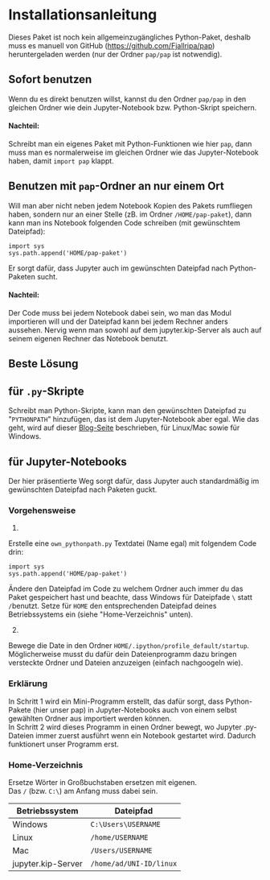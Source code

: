 # Installationsanleitung

Dieses Paket ist noch kein allgemeinzugängliches Python-Paket, deshalb muss es manuell von GitHub (https://github.com/Fjallripa/pap) heruntergeladen werden (nur der Ordner `pap/pap` ist notwendig).  



## Sofort benutzen
Wenn du es direkt benutzen willst, kannst du den Ordner `pap/pap` in den gleichen Ordner wie dein Jupyter-Notebook bzw. Python-Skript speichern.  

#### Nachteil:  
Schreibt man ein eigenes Paket mit Python-Funktionen wie hier `pap`, dann muss man es normalerweise im gleichen Ordner wie das Jupyter-Notebook haben, damit `import pap` klappt.  



## Benutzen mit `pap`-Ordner an nur einem Ort
Will man aber nicht neben jedem Notebook Kopien des Pakets rumfliegen haben, sondern nur an einer Stelle (zB. im Ordner `/HOME/pap-paket`), dann kann man ins Notebook folgenden Code schreiben (mit gewünschtem Dateipfad): 
```
import sys
sys.path.append('HOME/pap-paket')
``` 
Er sorgt dafür, dass Jupyter auch im gewünschten Dateipfad nach Python-Paketen sucht. 

#### Nachteil:
Der Code muss bei jedem Notebook dabei sein, wo man das Modul importieren will und der Dateipfad kann bei jedem Rechner anders aussehen. Nervig wenn man sowohl auf dem jupyter.kip-Server als auch auf seinem eigenen Rechner das Notebook benutzt.



## Beste Lösung
## für `.py`-Skripte

Schreibt man Python-Skripte, kann man den gewünschten Dateipfad zu "`PYTHONPATH`" hinzufügen, das ist dem Jupyter-Notebook aber egal.
Wie das geht, wird auf dieser [Blog-Seite](https://izziswift.com/permanently-add-a-directory-to-pythonpath/) beschrieben, für Linux/Mac sowie für Windows.


## für Jupyter-Notebooks
Der hier präsentierte Weg sorgt dafür, dass Jupyter auch standardmäßig im gewünschten Dateipfad nach Paketen guckt.


### Vorgehensweise
1. 
Erstelle eine `own_pythonpath.py` Textdatei (Name egal) mit folgendem Code drin:  
```
import sys
sys.path.append('HOME/pap-paket')
```  
Ändere den Dateipfad im Code zu welchem Ordner auch immer du das Paket gespeichert hast und beachte, dass Windows für Dateipfade `\` statt `/`benutzt. Setze für `HOME` den entsprechenden Dateipfad deines Betriebssystems ein (siehe "Home-Verzeichnis" unten).

2. 
Bewege die Date in den Ordner `HOME/.ipython/profile_default/startup`. Möglicherweise musst du dafür dein Dateienprogramm dazu bringen versteckte Ordner und Dateien anzuzeigen (einfach nachgoogeln wie).


### Erklärung
In Schritt 1 wird ein Mini-Programm erstellt, das dafür sorgt, dass Python-Pakete (hier unser pap) in Jupyter-Notebooks auch von einem selbst gewählten Ordner aus importiert werden können.  
In Schritt 2 wird dieses Programm in einen Ordner bewegt, wo Jupyter .py-Dateien immer zuerst ausführt wenn ein Notebook gestartet wird. Dadurch funktionert unser Programm erst.


### Home-Verzeichnis
Ersetze Wörter in Großbuchstaben ersetzen mit eigenen.  
Das `/` (bzw. `C:\`) am Anfang muss dabei sein.

| Betriebssystem     | Dateipfad               |
| ------------------ | ----------------------- |
| Windows            | `C:\Users\USERNAME`     |
| Linux              | `/home/USERNAME`        |
| Mac                | `/Users/USERNAME`       |
| jupyter.kip-Server | `/home/ad/UNI-ID/linux` |